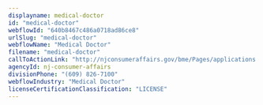 ```yaml
---
displayname: medical-doctor
id: "medical-doctor"
webflowId: "640b8467c486a0718ad86ce8"
urlSlug: "medical-doctor"
webflowName: "Medical Doctor"
filename: "medical-doctor"
callToActionLink: "http://njconsumeraffairs.gov/bme/Pages/applications.aspx"
agencyId: nj-consumer-affairs
divisionPhone: "(609) 826-7100"
webflowIndustry: "Medical Doctor"
licenseCertificationClassification: "LICENSE"
---
```

